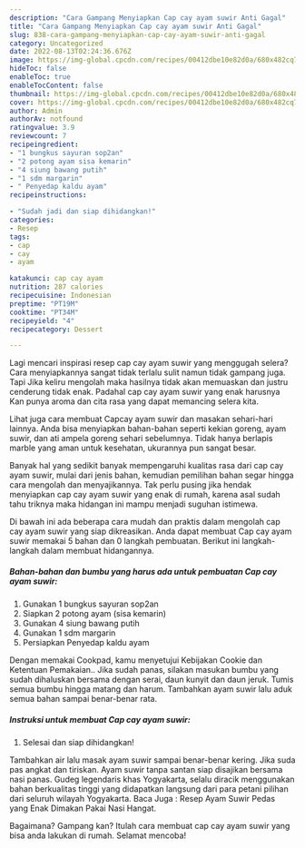 ```yaml
---
description: "Cara Gampang Menyiapkan Cap cay ayam suwir Anti Gagal"
title: "Cara Gampang Menyiapkan Cap cay ayam suwir Anti Gagal"
slug: 838-cara-gampang-menyiapkan-cap-cay-ayam-suwir-anti-gagal
category: Uncategorized
date: 2022-08-13T02:24:36.676Z
image: https://img-global.cpcdn.com/recipes/00412dbe10e82d0a/680x482cq70/cap-cay-ayam-suwir-foto-resep-utama.jpg
hideToc: false
enableToc: true
enableTocContent: false
thumbnail: https://img-global.cpcdn.com/recipes/00412dbe10e82d0a/680x482cq70/cap-cay-ayam-suwir-foto-resep-utama.jpg
cover: https://img-global.cpcdn.com/recipes/00412dbe10e82d0a/680x482cq70/cap-cay-ayam-suwir-foto-resep-utama.jpg
author: Admin
authorAv: notfound
ratingvalue: 3.9
reviewcount: 7
recipeingredient:
- "1 bungkus sayuran sop2an"
- "2 potong ayam sisa kemarin"
- "4 siung bawang putih"
- "1 sdm margarin"
- " Penyedap kaldu ayam"
recipeinstructions:

- "Sudah jadi dan siap dihidangkan!"
categories:
- Resep
tags:
- cap
- cay
- ayam

katakunci: cap cay ayam 
nutrition: 287 calories
recipecuisine: Indonesian
preptime: "PT19M"
cooktime: "PT34M"
recipeyield: "4"
recipecategory: Dessert

---
```



Lagi mencari inspirasi resep cap cay ayam suwir yang menggugah selera? Cara menyiapkannya sangat tidak terlalu sulit namun tidak gampang juga. Tapi Jika keliru mengolah maka hasilnya tidak akan memuaskan dan justru cenderung tidak enak. Padahal cap cay ayam suwir yang enak harusnya Kan punya aroma dan cita rasa yang dapat memancing selera kita.


Lihat juga cara membuat Capcay ayam suwir dan masakan sehari-hari lainnya. Anda bisa menyiapkan bahan-bahan seperti kekian goreng, ayam suwir, dan ati ampela goreng sehari sebelumnya. Tidak hanya berlapis marble yang aman untuk kesehatan, ukurannya pun sangat besar.

Banyak hal yang sedikit banyak mempengaruhi kualitas rasa dari cap cay ayam suwir, mulai dari jenis bahan, kemudian pemilihan bahan segar hingga cara mengolah dan menyajikannya. Tak perlu pusing jika hendak menyiapkan cap cay ayam suwir yang enak di rumah, karena asal sudah tahu triknya maka hidangan ini mampu menjadi suguhan istimewa.


Di bawah ini ada beberapa cara mudah dan praktis dalam mengolah cap cay ayam suwir yang siap dikreasikan. Anda dapat membuat Cap cay ayam suwir memakai 5 bahan dan 0 langkah pembuatan. Berikut ini langkah-langkah dalam membuat hidangannya.

<!--inarticleads1-->

##### Bahan-bahan dan bumbu yang harus ada untuk pembuatan Cap cay ayam suwir:

1. Gunakan 1 bungkus sayuran sop2an
1. Siapkan 2 potong ayam (sisa kemarin)
1. Gunakan 4 siung bawang putih
1. Gunakan 1 sdm margarin
1. Persiapkan  Penyedap kaldu ayam


Dengan memakai Cookpad, kamu menyetujui Kebijakan Cookie dan Ketentuan Pemakaian.. Jika sudah panas, silakan masukan bumbu yang sudah dihaluskan bersama dengan serai, daun kunyit dan daun jeruk. Tumis semua bumbu hingga matang dan harum. Tambahkan ayam suwir lalu aduk semua bahan sampai benar-benar rata. 

<!--inarticleads2-->

##### Instruksi untuk membuat Cap cay ayam suwir:


1. Selesai dan siap dihidangkan!

Tambahkan air lalu masak ayam suwir sampai benar-benar kering. Jika suda pas angkat dan tiriskan. Ayam suwir tanpa santan siap disajikan bersama nasi panas. Gudeg legendaris khas Yogyakarta, selalu diracik menggunakan bahan berkualitas tinggi yang didapatkan langsung dari para petani pilihan dari seluruh wilayah Yogyakarta. Baca Juga : Resep Ayam Suwir Pedas yang Enak Dimakan Pakai Nasi Hangat. 

Bagaimana? Gampang kan? Itulah cara membuat cap cay ayam suwir yang bisa anda lakukan di rumah. Selamat mencoba!
